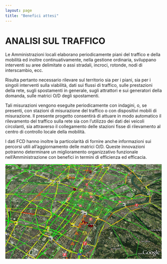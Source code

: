 ```yaml
---
layout: page
title: "Benefici attesi"
---
```

# ANALISI SUL TRAFFICO

Le Amministrazioni locali elaborano periodicamente piani del traffico e della mobilità ed inoltre continuativamente, nella gestione ordinaria, sviluppano interventi su aree delimitate o assi stradali, incroci, rotonde, nodi di interscambio, ecc.

Risulta pertanto necessario rilevare sul territorio sia per i piani, sia per i singoli interventi sulla viabilità, dati sui flussi di traffico, sulle prestazioni della rete, sugli spostamenti in generale, sugli attrattori e sui generatori della domanda, sulle matrici O/D degli spostamenti.

Tali misurazioni vengono eseguite periodicamente con indagini, o, se presenti, con stazioni di misurazione del traffico o con dispositivi mobili di misurazione. ll presente progetto consentirà di attuare in modo automatico il rilevamento del traffico sulla rete sia con l’utilizzo dei dati dei veicoli circolanti, sia attraverso il collegamento delle stazioni fisse di rilevamento al centro di controllo locale della mobilità.

I dati FCD hanno inoltre la particolarità di fornire anche informazioni sui percorsi utili all’aggiornamento delle matrici O/D. Queste innovazioni potranno determinare un miglioramento organizzativo funzionale nell’Amministrazione con benefici in termini di efficienza ed efficacia.

![Immagine del grafo stradale](images/movida.jpg "grafo stradale")